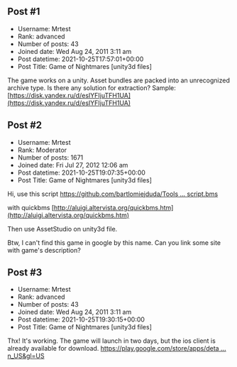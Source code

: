 ## Post #1
- Username: Mrtest
- Rank: advanced
- Number of posts: 43
- Joined date: Wed Aug 24, 2011 3:11 am
- Post datetime: 2021-10-25T17:57:01+00:00
- Post Title: Game of Nightmares [unity3d files]

The game works on a unity. Asset bundles are packed into an unrecognized archive type. Is there any solution for extraction? 
Sample: [https://disk.yandex.ru/d/esIYFIjuTFH1UA](https://disk.yandex.ru/d/esIYFIjuTFH1UA)
## Post #2
- Username: Mrtest
- Rank: Moderator
- Number of posts: 1671
- Joined date: Fri Jul 27, 2012 12:06 am
- Post datetime: 2021-10-25T19:07:35+00:00
- Post Title: Game of Nightmares [unity3d files]

Hi, use this script
[https://github.com/bartlomiejduda/Tools ... script.bms](https://github.com/bartlomiejduda/Tools/blob/master/NEW%20Tools/Game%20of%20Nightmares/Game_of_Nightmares_script.bms)

with quickbms [http://aluigi.altervista.org/quickbms.htm](http://aluigi.altervista.org/quickbms.htm)

Then use AssetStudio on unity3d file.


Btw, I can't find this game in google by this name. Can you link some site with game's description?
## Post #3
- Username: Mrtest
- Rank: advanced
- Number of posts: 43
- Joined date: Wed Aug 24, 2011 3:11 am
- Post datetime: 2021-10-25T19:30:15+00:00
- Post Title: Game of Nightmares [unity3d files]

Thx! It's working.
The game will launch in two days, but the ios client is already available for download. 
[https://play.google.com/store/apps/deta ... n_US&gl=US](https://play.google.com/store/apps/details?id=com.square_enix.android_googleplay.gateofnightmaresjp&hl=en_US&gl=US)

